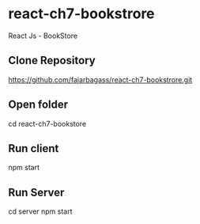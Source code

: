 # react-ch7-bookstrore
React Js - BookStore

## Clone Repository
https://github.com/fajarbagass/react-ch7-bookstrore.git

## Open folder
cd react-ch7-bookstore

## Run client
npm start

## Run Server
cd server
npm start